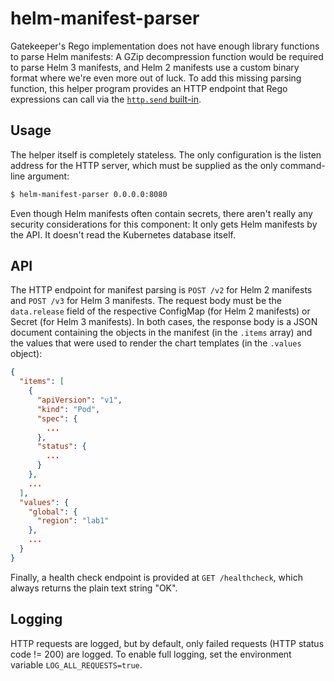 # helm-manifest-parser

Gatekeeper's Rego implementation does not have enough library functions to parse Helm manifests: A GZip decompression
function would be required to parse Helm 3 manifests, and Helm 2 manifests use a custom binary format where we're even
more out of luck. To add this missing parsing function, this helper program provides an HTTP endpoint that Rego
expressions can call via the [`http.send` built-in](https://www.openpolicyagent.org/docs/latest/policy-reference/#http).

## Usage

The helper itself is completely stateless. The only configuration is the listen address for the HTTP server, which must
be supplied as the only command-line argument:

```bash
$ helm-manifest-parser 0.0.0.0:8080
```

Even though Helm manifests often contain secrets, there aren't really any security considerations for this component: It
only gets Helm manifests by the API. It doesn't read the Kubernetes database itself.

## API

The HTTP endpoint for manifest parsing is `POST /v2` for Helm 2 manifests and `POST /v3` for Helm 3 manifests. The
request body must be the `data.release` field of the respective ConfigMap (for Helm 2 manifests) or Secret (for Helm 3
manifests). In both cases, the response body is a JSON document containing the objects in the manifest (in the `.items`
array) and the values that were used to render the chart templates (in the `.values` object):

```json
{
  "items": [
    {
      "apiVersion": "v1",
      "kind": "Pod",
      "spec": {
        ...
      },
      "status": {
        ...
      }
    },
    ...
  ],
  "values": {
    "global": {
      "region": "lab1"
    },
    ...
  }
}
```

Finally, a health check endpoint is provided at `GET /healthcheck`, which always returns the plain text string "OK".

## Logging

HTTP requests are logged, but by default, only failed requests (HTTP status code != 200) are logged. To enable full
logging, set the environment variable `LOG_ALL_REQUESTS=true`.
